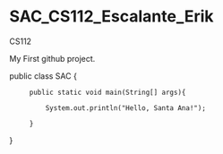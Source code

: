 SAC_CS112_Escalante_Erik
========================

CS112

My First github project.



public class SAC {

	

		 public static void main(String[] args){

			 System.out.println("Hello, Santa Ana!");

		 }

		

 }

